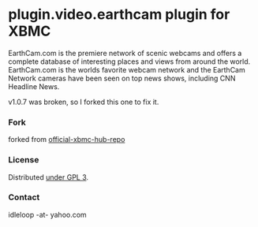 # plugin.video.earthcam plugin for XBMC

EarthCam.com is the premiere network of scenic webcams and offers a complete database of interesting places and views from around the world. EarthCam.com is the worlds favorite webcam network and the EarthCam Network cameras have been seen on top news shows, including CNN Headline News.

v1.0.7 was broken, so I forked this one to fix it.

### Fork

forked from [official-xbmc-hub-repo](http://www.xbmchub.com/forums/official-xbmc-hub-repo/)

### License

Distributed [under GPL 3](http://www.gnu.org/licenses/gpl-3.0.html).

### Contact

idleloop -at- yahoo.com